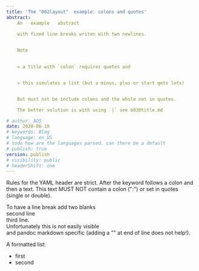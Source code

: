 ```yaml
---
title: 'The "002layout"  example: colons and quotes'  
abstract: 
    An   example   abstract
    
    with fixed line breaks writen with two newlines.


    Note
    

    = a title with `colon` requires quotes and  


    = this simulates a list (but a minus, plus or start gets lots)


    But must not be include colons and the whole not in quotes. 

    The better solution is with using `|` see b030title.md

# author: AOS
date: 2020-06-18
# keywords: Blog
# language: en_US
# todo how are the languages parsed. can there be a default
# publish: true
version: publish
# visibility: public
# headerShift: one
---
```


Rules for the YAML header are strict. After the keyword follows a colon and then a text. This text MUST NOT contain a colon (":") or set in quotes (single or double).

To have a line break add two blanks   
second line   
third line.  
Unfortunately this is not easily visible  
and pandoc markdown specific (adding a "\" at end of line does not help!).

A formatted list:
- first
- second 
